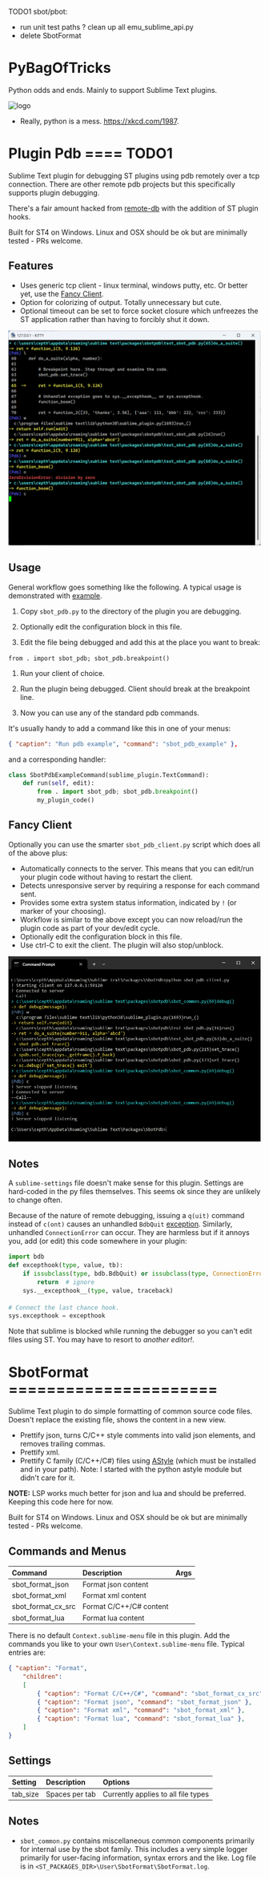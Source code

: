 
TODO1 sbot/pbot:
  - run unit test paths
  ? clean up all emu_sublime_api.py
  - delete SbotFormat



# PyBagOfTricks
Python odds and ends. Mainly to support Sublime Text plugins.


![logo](felix.jpg)



- Really, python is a mess. https://xkcd.com/1987.



# Plugin Pdb ==== TODO1 

Sublime Text plugin for debugging ST plugins using pdb remotely over a tcp
connection. There are other remote pdb projects but this specifically supports
plugin debugging.

There's a fair amount hacked from [remote-db](https://github.com/ionelmc/python-remote-pdb)
with the addition of ST plugin hooks.

Built for ST4 on Windows. Linux and OSX should be ok but are minimally tested - PRs welcome.

## Features

- Uses generic tcp client - linux terminal, windows putty, etc. Or better yet, use the
  [Fancy Client](#fancy-client).
- Option for colorizing of output. Totally unnecessary but cute.
- Optional timeout can be set to force socket closure which unfreezes the ST application rather
  than having to forcibly shut it down.

![Plugin Pdb](cli1.png)

## Usage

General workflow goes something like the following. A typical usage is demonstrated with
[example](https://github.com/cepthomas/SbotPdb/blob/main/example.py).

1. Copy `sbot_pdb.py` to the directory of the plugin you are debugging.

1. Optionally edit the configuration block in this file.

1. Edit the file being debugged and add this at the place you want to break:

  `from . import sbot_pdb; sbot_pdb.breakpoint()`

1. Run your client of choice.

1. Run the plugin being debugged. Client should break at the breakpoint line.

1. Now you can use any of the standard pdb commands.

It's usually handy to add a command like this in one of your menus:
```json
{ "caption": "Run pdb example", "command": "sbot_pdb_example" },
```
and a corresponding handler:
```python
class SbotPdbExampleCommand(sublime_plugin.TextCommand):
    def run(self, edit):
        from . import sbot_pdb; sbot_pdb.breakpoint()
        my_plugin_code()
```

## Fancy Client

Optionally you can use the smarter `sbot_pdb_client.py` script which does all of the above plus:
- Automatically connects to the server. This means that you can edit/run your plugin code
  without having to restart the client.
- Detects unresponsive server by requiring a response for each command sent.
- Provides some extra system status information, indicated by `!` (or marker of your choosing).
- Workflow is similar to the above except you can now reload/run the plugin code as part of your dev/edit cycle.
- Optionally edit the configuration block in this file.
- Use ctrl-C to exit the client. The plugin will also stop/unblock.

![Fancy Client](cli2.png)

## Notes

A `sublime-settings` file doesn't make sense for this plugin. Settings are hard-coded in the py files
  themselves. This seems ok since they are unlikely to change often.

Because of the nature of remote debugging, issuing a `q(uit)` command instead of `c(ont)` causes
  an unhandled `BdbQuit` [exception](https://stackoverflow.com/a/34936583).
  Similarly, unhandled `ConnectionError` can occur. They are harmless but if it annoys you,
  add (or edit) this code somewhere in your plugin:
```python
import bdb
def excepthook(type, value, tb):
    if issubclass(type, bdb.BdbQuit) or issubclass(type, ConnectionError):
        return  # ignore
    sys.__excepthook__(type, value, traceback)

# Connect the last chance hook.
sys.excepthook = excepthook
```

Note that sublime is blocked while running the debugger so you can't edit files using ST.
  You may have to resort to *another editor!*.


# SbotFormat ======================

Sublime Text plugin to do simple formatting of common source code files. Doesn't replace the existing file,
shows the content in a new view.

- Prettify json, turns C/C++ style comments into valid json elements, and removes trailing commas.
- Prettify xml.
- Prettify C family (C/C++/C#) files using [AStyle](https://astyle.sourceforge.net/) (which must be installed and in your path). Note: I started with the python astyle module but didn't care for it.

**NOTE:** LSP works much better for json and lua and should be preferred. Keeping this code here for now.

Built for ST4 on Windows. Linux and OSX should be ok but are minimally tested - PRs welcome.


## Commands and Menus

| Command                  | Description                   | Args             |
| :--------                | :-------                      | :--------        |
| sbot_format_json         | Format json content           |                  |
| sbot_format_xml          | Format xml content            |                  |
| sbot_format_cx_src       | Format C/C++/C# content       |                  |
| sbot_format_lua          | Format lua content            |                  |


There is no default `Context.sublime-menu` file in this plugin.
Add the commands you like to your own `User\Context.sublime-menu` file. Typical entries are:
``` json
{ "caption": "Format",
    "children":
    [
        { "caption": "Format C/C++/C#", "command": "sbot_format_cx_src" },
        { "caption": "Format json", "command": "sbot_format_json" },
        { "caption": "Format xml", "command": "sbot_format_xml" },
        { "caption": "Format lua", "command": "sbot_format_lua" },
    ]
}
```

## Settings

| Setting            | Description         | Options                                     |
| :--------          | :-------            | :------                                     |
| tab_size           | Spaces per tab      | Currently applies to all file types         |

## Notes

- `sbot_common.py` contains miscellaneous common components primarily for internal use by the sbot family.
  This includes a very simple logger primarily for user-facing information, syntax errors and the like.
  Log file is in `<ST_PACKAGES_DIR>\User\SbotFormat\SbotFormat.log`.


